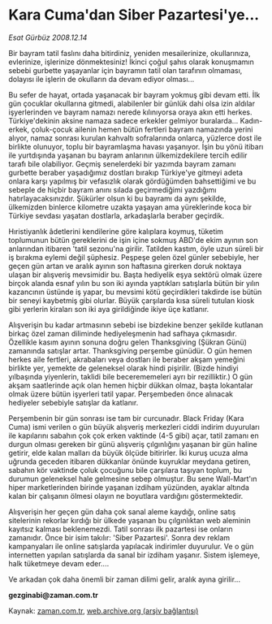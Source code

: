 # Kara Cuma'dan Siber Pazartesi'ye...

*Esat Gürbüz 2008.12.14*

<tr><td class="metin" colspan="2" style="padding-top: 20px; padding-left: 5px; padding-right: 10px;">Bir bayram tatil faslını daha bitirdiniz, yeniden mesailerinize, okullarınıza, evlerinize, işlerinize dönmektesiniz! İkinci çoğul şahıs olarak konuşmamın sebebi gurbette yaşayanlar için bayramın tatil olan tarafının olmaması, dolayısı ile işlerin de okulların da devam ediyor olması...</td></tr><tr><td class="metin" colspan="2" style="padding-top: 20px; padding-left: 5px; padding-right: 10px;"><p>Bu sefer de hayat, ortada yaşanacak bir bayram yokmuş gibi devam etti. İlk gün çocuklar okullarına gitmedi, alabilenler bir günlük dahi olsa izin aldılar işyerlerinden ve bayram namazı nerede kılınıyorsa oraya akın etti herkes. Türkiye'dekinin aksine namaza sadece erkekler gelmiyor buralarda... Kadın-erkek, çoluk-çocuk ailenin hemen bütün fertleri bayram namazında yerini alıyor, namaz sonrası kurulan kahvaltı sofralarında onlarca, yüzlerce dost ile birlikte olunuyor, toplu bir bayramlaşma havası yaşanıyor. İşin bu yönü itibarı ile yurtdışında yaşanan bu bayram anlarının ülkemizdekilere tercih edilir tarafı bile olabiliyor. Geçmiş senelerdeki bir yazımda bayram zamanı gurbette beraber yaşadığımız dostları bırakıp Türkiye'ye gitmeyi adeta onlara karşı yapılmış bir vefasızlık olarak gördüğümden bahsettiğimi ve bu sebeple de hiçbir bayram anını sılada geçirmediğimi yazdığımı hatırlayacaksınızdır. Şükürler olsun ki bu bayramı da aynı şekilde, ülkemizden binlerce kilometre uzakta yaşayan ama yüreklerinde koca bir Türkiye sevdası yaşatan dostlarla, arkadaşlarla beraber geçirdik. 
<p>Hıristiyanlık âdetlerini kendilerine göre kalıplara koymuş, tüketim toplumunun bütün gereklerini de işin içine sokmuş ABD'de ekim ayının son anlarından itibaren 'tatil sezonu'na girilir. Tatilden kastım, öyle uzun süreli bir iş bırakma eylemi değil şüphesiz. Peşpeşe gelen özel günler sebebiyle, her geçen gün artan ve aralık ayının son haftasına girerken doruk noktaya ulaşan bir alışveriş mevsimidir bu. Başta hediyelik eşya sektörü olmak üzere birçok alanda esnaf yılın bu son iki ayında yaptıkları satışlarla bütün bir yılın kazancının üstünde iş yapar, bu mevsimi kötü geçirdikleri takdirde ise bütün bir seneyi kaybetmiş gibi olurlar. Büyük çarşılarda kısa süreli tutulan kiosk gibi yerlerin kiraları son iki aya girildiğinde ikiye üçe katlanır. 
<p>Alışverişin bu kadar artmasının sebebi ise bizdekine benzer şekilde kutlanan birkaç özel zaman diliminde hediyeleşmenin had safhaya çıkmasıdır. Özellikle kasım ayının sonuna doğru gelen Thanksgiving (Şükran Günü) zamanında satışlar artar. Thanksgiving perşembe günüdür. O gün hemen herkes aile fertleri, akrabaları veya dostları ile beraber akşam yemeğini birlikte yer, yemekte de geleneksel olarak hindi pişirilir. (Bizde hindiyi yılbaşında yiyenlerin, taklidi bile becerememeleri ayrı bir rezilliktir.) O gün akşam saatlerinde açık olan hemen hiçbir dükkan olmaz, başta lokantalar olmak üzere bütün işyerleri tatil yapar. Perşembeden önce alınacak hediyeler sebebiyle satışlar da katlanır. 
<p>Perşembenin bir gün sonrası ise tam bir curcunadır. Black Friday (Kara Cuma) ismi verilen o gün büyük alışveriş merkezleri ciddi indirim duyuruları ile kapılarını sabahın çok çok erken vaktinde (4-5 gibi) açar, tatil zamanı en durgun olması gereken bir günü alışveriş çılgınlığını yaşanan bir gün haline getirir, elde kalan malları da büyük ölçüde bitirirler. İki kuruş ucuza alma uğrunda geceden itibaren dükkanlar önünde kuyruklar meydana getiren, sabahın kör vaktinde çoluk çocuğunu bile çarşılara taşıyan toplum, bu durumun geleneksel hale gelmesine sebep olmuştur. Bu sene Wall-Mart'ın hiper marketlerinden birinde yaşanan izdiham yüzünden, ayaklar altında kalan bir çalışanın ölmesi olayın ne boyutlara vardığını göstermektedir. 
<p>Alışverişin her geçen gün daha çok sanal aleme kaydığı, online satış sitelerinin rekorlar kırdığı bir ülkede yaşanan bu çılgınlıktan web aleminin kayıtsız kalması beklenemezdi. Tatil sonrası ilk pazartesi ise onların zamanıdır. Önce bir isim takılır: 'Siber Pazartesi'. Sonra dev reklam kampanyaları ile online satışlarda yapılacak indirimler duyurulur. Ve o gün internetten yapılan satışlarda da sanal bir izdiham yaşanır. Sistem işlemeye, halk tüketmeye devam eder.... 
<p>Ve arkadan çok daha önemli bir zaman dilimi gelir, aralık ayına girilir... 
<p><b>gezginabi@zaman.com.tr</b><br/></p></p></p></p></p></p></p></td></tr>

Kaynak: [zaman.com.tr](http://zaman.com.tr/yazar.do?yazino=769929), [web.archive.org (arşiv bağlantısı)](http://web.archive.org/web/20090602130345/http://www.zaman.com.tr:80/yazar.do?yazino=769929)
